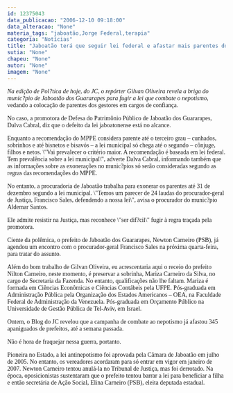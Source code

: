 ```yaml
---
id: 12375043
data_publicacao: "2006-12-10 09:18:00"
data_alteracao: "None"
materia_tags: "jaboatão,Jorge Federal,terapia"
categoria: "Notícias"
title: "Jaboatão terá que seguir lei federal e afastar mais parentes do que permite a branda lei antinepotismo local"
sutia: "None"
chapeu: "None"
autor: "None"
imagem: "None"
---
```

<p><I></p>
<p><P><FONT face=Verdana>Na edição de Pol?tica de hoje, do JC, o repórter Gilvan Oliveira revela a briga do munic?pio de Jaboatão dos Guararapes para fugir a lei que combate o nepotismo,</FONT></I><FONT face=Verdana> vedando a colocação de parentes dos gestores em cargos de confiança. </FONT></P></p>
<p><P><FONT face=Verdana>No caso, a promotora de Defesa do Patrimônio Público de Jaboatão dos Guararapes, Dalva Cabral, diz que o defeito da lei jaboatonense está no alcance. </FONT></P></p>
<p><P><FONT face=Verdana>Enquanto a recomendação do MPPE considera parente até o terceiro grau – cunhados, sobrinhos e até bisnetos e bisavós – a lei municipal só chega até o segundo – cônjuge, filhos e netos. \"Vai prevalecer o critério maior. A recomendação é baseada em lei federal. Tem prevalência sobre a lei municipal\", adverte Dalva Cabral, informando também que as informações sobre as exonerações no munic?pios só serão consideradas segundo as regras das recomendações do MPPE. </FONT></P></p>
<p><P><FONT face=Verdana>No entanto, a procuradoria de Jaboatão trabalha para exonerar os parentes até 31 de dezembro segundo a lei municipal. \"Temos um parecer de 24 laudas do procurador-geral de Justiça, Francisco Sales, defendendo a nossa lei\", avisa o procurador do munic?pio Aldemar Santos. </FONT></P></p>
<p><P><FONT face=Verdana>Ele admite resistir na Justiça, mas reconhece \"ser dif?cil\" fugir à regra traçada pela promotora. </FONT></P></p>
<p><P><FONT face=Verdana>Ciente da polêmica, o prefeito de Jaboatão dos Guararapes, Newton Carneiro (PSB), já agendou um encontro com o procurador-geral Francisco Sales na próxima quarta-feira, para tratar do assunto. </FONT></P></p>
<p><P><FONT face=Verdana>Além do bom trabalho de Gilvan&nbsp;Oliveira, eu acrescentaria aqui o receio do prefeito Nilton Carneiro, neste momento, é preservar a sobrinha, Mariza Carneiro da Silva, no cargo de Secretaria da Fazenda. No entanto, qualificações não lhe faltam. Mariza</FONT><FONT face=Verdana> é formada em Ciências Econômicas e Ciências Contábeis pela UFPE. Pós-graduada em Administração Pública pela Organização dos Estados Americanos – OEA, na Faculdade Federal de Administração da Venezuela. Pós-graduada em Orçamento Público na Universidade de Gestão Pública de Tel-Aviv, em Israel.<BR></FONT></P></p>
<p><P><FONT face=Verdana>Ontem, o Blog do JC revelou que a campanha de combate ao nepotismo já afastou 345 apaniguados de prefeitos, até a semana passada.</FONT></P></p>
<p><P><FONT face=Verdana>Não é hora de fraquejar nessa guerra, portanto.</FONT></P></p>
<p><P><FONT face=Verdana>Pioneira no Estado, a lei antinepotismo foi aprovada pela Câmara de Jaboatão em julho de 2005. No entanto, os vereadores acordaram para só entrar em vigor em janeiro de 2007. Newton Carneiro tentou anulá-la no Tribunal de Justiça, mas foi derrotado. Na época, oposicionistas sustentaram que o prefeito tentou barrar a lei para beneficiar a filha e então secretária de Ação Social, Elina Carneiro (PSB), eleita deputada estadual.</FONT></P> </p>
